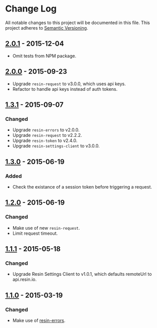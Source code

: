 # Change Log

All notable changes to this project will be documented in this file.
This project adheres to [Semantic Versioning](http://semver.org/).

## [2.0.1] - 2015-12-04

- Omit tests from NPM package.

## [2.0.0] - 2015-09-23

- Upgrade `resin-request` to v3.0.0, which uses api keys.
- Refactor to handle api keys instead of auth tokens.

## [1.3.1] - 2015-09-07

### Changed

- Upgrade `resin-errors` to v2.0.0.
- Upgrade `resin-request` to v2.2.2.
- Upgrade `resin-token` to v2.4.0.
- Upgrade `resin-settings-client` to v3.0.0.

## [1.3.0] - 2015-06-19

### Added

- Check the existance of a session token before triggering a request.

## [1.2.0] - 2015-06-19

### Changed

- Make use of new `resin-request`.
- Limit request timeout.

## [1.1.1] - 2015-05-18

### Changed

- Upgrade Resin Settings Client to v1.0.1, which defaults remoteUrl to api.resin.io.

## [1.1.0] - 2015-03-19

### Changed

- Make use of [resin-errors](https://github.com/resin-io-modules/resin-errors).

[2.0.1]: https://github.com/resin-io-modules/resin-pine/compare/v2.0.0...v2.0.1
[2.0.0]: https://github.com/resin-io-modules/resin-pine/compare/v1.3.1...v2.0.0
[1.3.1]: https://github.com/resin-io-modules/resin-pine/compare/v1.3.0...v1.3.1
[1.3.0]: https://github.com/resin-io-modules/resin-pine/compare/v1.2.0...v1.3.0
[1.2.0]: https://github.com/resin-io-modules/resin-pine/compare/v1.1.1...v1.2.0
[1.1.1]: https://github.com/resin-io-modules/resin-pine/compare/v1.1.0...v1.1.1
[1.1.0]: https://github.com/resin-io-modules/resin-pine/compare/v1.0.0...v1.1.0
